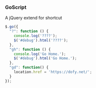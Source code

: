 ### GoScript

A jQuery extend for shortcut

```javascript
$.go({
  "?": function () {
    console.log('????');
    $('#debug').html('????');
  },
  "gh": function () {
    console.log('Go Home.');
    $('#debug').html('Go Home.');
  },
  "gd": function() {
    location.href = 'https://dofy.net/';
  }
});
```
